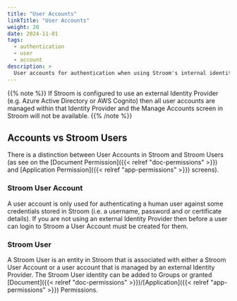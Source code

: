 ```yaml
---
title: "User Accounts"
linkTitle: "User Accounts"
weight: 20
date: 2024-11-01
tags:
  - authentication
  - user
  - account
description: >
  User accounts for authentication when using Stroom's internal identity provider.
---
```


{{% note %}}
If Stroom is configured to use an external Identity Provider (e.g. Azure Active Directory or AWS Cognito) then all user accounts are managed within that Identity Provider and the Manage Accounts screen in Stroom will not be available.
{{% /note %}}

## Accounts vs Stroom Users

There is a distinction between User Accounts in Stroom and Stroom Users (as see on the [Document Permission]({{< relref "doc-permissions" >}}) and [Application Permission]({{< relref "app-permissions" >}}) screens).


### Stroom User Account

A user account is only used for authenticating a human user against some credentials stored in Stroom (i.e. a username, password and or certificate details).
If you are not using an external Identity Provider then before a user can login to Stroom a User Account must be created for them.


### Stroom User

A Stroom User is an entity in Stroom that is associated with either a Stroom User Account or a user account that is managed by an external Identity Provider.
The Stroom User identity can be added to Groups or granted [Document]({{< relref "doc-permissions" >}})/[Application]({{< relref "app-permissions" >}}) Permissions.




